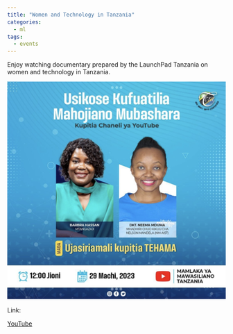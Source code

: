 ```yaml
---
title: "Women and Technology in Tanzania"
categories:
  - ml
tags:
  - events
---
```

Enjoy watching documentary prepared by the LaunchPad Tanzania on women and technology in Tanzania.

<img src="/assets/images/tcra.jpg" class="align-center" alt="">  

Link:

[YouTube](https://www.youtube.com/watch?v=kVOPgxT-dD4)
